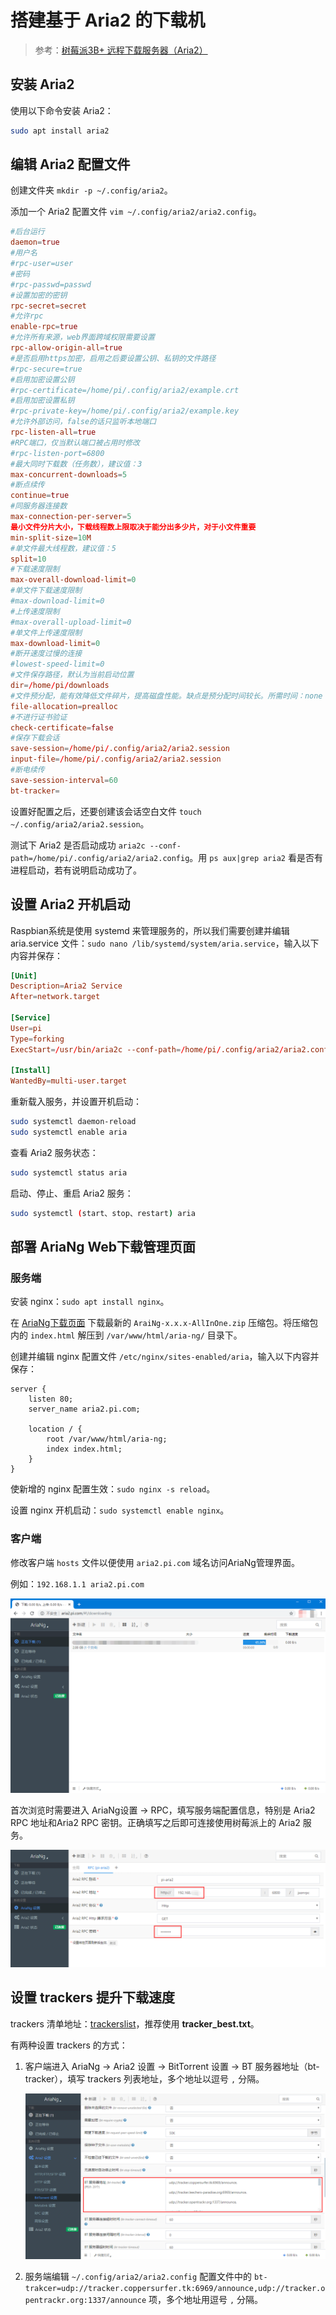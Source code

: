 # 搭建基于 Aria2 的下载机

> 参考：[树莓派3B+ 远程下载服务器（Aria2）](https://blog.csdn.net/kxwinxp/article/details/80288006)

## 安装 Aria2

使用以下命令安装 Aria2：

```bash
sudo apt install aria2
```

## 编辑 Aria2 配置文件

创建文件夹 `mkdir -p ~/.config/aria2`。

添加一个 Aria2 配置文件 `vim ~/.config/aria2/aria2.config`。

```toml
#后台运行
daemon=true
#用户名
#rpc-user=user
#密码
#rpc-passwd=passwd
#设置加密的密钥
rpc-secret=secret
#允许rpc
enable-rpc=true
#允许所有来源，web界面跨域权限需要设置
rpc-allow-origin-all=true
#是否启用https加密，启用之后要设置公钥、私钥的文件路径
#rpc-secure=true
#启用加密设置公钥
#rpc-certificate=/home/pi/.config/aria2/example.crt
#启用加密设置私钥
#rpc-private-key=/home/pi/.config/aria2/example.key
#允许外部访问，false的话只监听本地端口
rpc-listen-all=true
#RPC端口，仅当默认端口被占用时修改
#rpc-listen-port=6800
#最大同时下载数（任务数），建议值：3
max-concurrent-downloads=5
#断点续传
continue=true
#同服务器连接数
max-connection-per-server=5
最小文件分片大小，下载线程数上限取决于能分出多少片，对于小文件重要
min-split-size=10M
#单文件最大线程数，建议值：5
split=10
#下载速度限制
max-overall-download-limit=0
#单文件下载速度限制
#max-download-limit=0
#上传速度限制
#max-overall-upload-limit=0
#单文件上传速度限制
max-download-limit=0
#断开速度过慢的连接
#lowest-speed-limit=0
#文件保存路径，默认为当前启动位置
dir=/home/pi/downloads
#文件预分配，能有效降低文件碎片，提高磁盘性能。缺点是预分配时间较长。所需时间：none < falloc ? truc << prealloc，falloc和trunc需要文件系统和内核支持
file-allocation=prealloc
#不进行证书验证
check-certificate=false
#保存下载会话
save-session=/home/pi/.config/aria2/aria2.session
input-file=/home/pi/.config/aria2/aria2.session
#断电续传
save-session-interval=60
bt-tracker=
```

设置好配置之后，还要创建该会话空白文件 `touch ~/.config/aria2/aria2.session`。

测试下 Aria2 是否启动成功 `aria2c --conf-path=/home/pi/.config/aria2/aria2.config`。用 `ps aux|grep aria2` 看是否有进程启动，若有说明启动成功了。

## 设置 Aria2 开机启动

Raspbian系统是使用 systemd 来管理服务的，所以我们需要创建并编辑 aria.service 文件：`sudo nano /lib/systemd/system/aria.service`，输入以下内容并保存：

```toml
[Unit]
Description=Aria2 Service
After=network.target

[Service]
User=pi
Type=forking
ExecStart=/usr/bin/aria2c --conf-path=/home/pi/.config/aria2/aria2.config

[Install]
WantedBy=multi-user.target
```

重新载入服务，并设置开机启动：

```bash
sudo systemctl daemon-reload
sudo systemctl enable aria
```

查看 Aria2 服务状态：

```bash
sudo systemctl status aria
```

启动、停止、重启 Aria2 服务：

```bash
sudo systemctl (start、stop、restart) aria
```

## 部署 AriaNg Web下载管理页面

### 服务端

安装 nginx：`sudo apt install nginx`。

在 [AriaNg下载页面](https://github.com/mayswind/AriaNg/releases) 下载最新的 `AraiNg-x.x.x-AllInOne.zip` 压缩包。将压缩包内的 `index.html` 解压到 `/var/www/html/aria-ng/` 目录下。

创建并编辑 nginx 配置文件 `/etc/nginx/sites-enabled/aria`，输入以下内容并保存：

```nginx
server {
    listen 80;
    server_name aria2.pi.com;

    location / {
        root /var/www/html/aria-ng;
        index index.html;
    }
}
```

使新增的 nginx 配置生效：`sudo nginx -s reload`。

设置 nginx 开机启动：`sudo systemctl enable nginx`。

### 客户端

修改客户端 `hosts` 文件以便使用 `aria2.pi.com` 域名访问AriaNg管理界面。

例如：`192.168.1.1	aria2.pi.com`

![AriaNg下载页面](/images/搭建基于Aria2的下载机/AriaNg下载页面.png)

首次浏览时需要进入 AriaNg设置 -> RPC，填写服务端配置信息，特别是 Aria2 RPC 地址和Aria2 RPC 密钥。正确填写之后即可连接使用树莓派上的 Aria2 服务。

![AriaNg-RPC设置](/images/搭建基于Aria2的下载机/AriaNg-RPC设置.png)

## 设置 trackers 提升下载速度

trackers 清单地址：[trackerslist](https://github.com/ngosang/trackerslist)，推荐使用 **tracker_best.txt**。

有两种设置 trackers 的方式：

1. 客户端进入 AriaNg -> Aria2 设置 -> BitTorrent 设置 -> BT 服务器地址（bt-tracker），填写 trackers 列表地址，多个地址以逗号 `,` 分隔。

    ![trackers设置](/images/搭建基于Aria2的下载机/trackers设置.png)

1. 服务端编辑 `~/.config/aria2/aria2.config` 配置文件中的 `bt-trakcer=udp://tracker.coppersurfer.tk:6969/announce,udp://tracker.opentrackr.org:1337/announce` 项，多个地址用逗号 `,` 分隔。